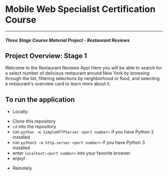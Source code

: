 # Mobile Web Specialist Certification Course
---
#### _Three Stage Course Material Project - Restaurant Reviews_

## Project Overview: Stage 1

Welcome to the Restaurant Reviews App!  Here you will be able to search for a select number of delicious restaurant around New York by browsing through the list, filtering selections by neighborhood or food, and selecting a restaurant's overview card to learn more about it.

## To run the application

* Locally:

- Clone this repository
- `cd` into the repository
- run `python -m SimpleHTTPServer <port number>` if you have Python 2 installed
- run `python3 -m http.server <port number>` if you have Python 3 installed
- enter `localhost:<port number>` into your favorite browser
- enjoy!

* Remotely

